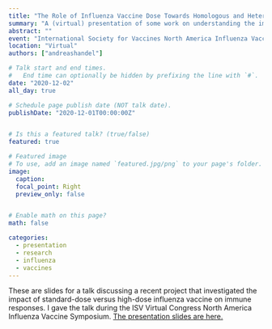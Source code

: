 ```yaml
---
title: "The Role of Influenza Vaccine Dose Towards Homologous and Heterologous Protection"
summary: "A (virtual) presentation of some work on understanding the impact of dose for influenza vaccines." 
abstract: ""
event: "International Society for Vaccines North America Influenza Vaccine Symposium"
location: "Virtual"
authors: ["andreashandel"]

# Talk start and end times.
#   End time can optionally be hidden by prefixing the line with `#`.
date: "2020-12-02"
all_day: true

# Schedule page publish date (NOT talk date).
publishDate: "2020-12-01T00:00:00Z"


# Is this a featured talk? (true/false)
featured: true

# Featured image
# To use, add an image named `featured.jpg/png` to your page's folder. 
image:
  caption: 
  focal_point: Right
  preview_only: false


# Enable math on this page?
math: false

categories:
  - presentation
  - research
  - influenza
  - vaccines
---
```


These are slides for a talk discussing a recent project that investigated the impact of standard-dose versus high-dose influenza vaccine on immune responses. I gave the talk during the ISV Virtual Congress North America Influenza Vaccine Symposium. <a href="/presentations/2020-12-isv/2020_12_ISV.html" target="_blank">The presentation slides are here.</a>
